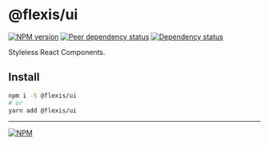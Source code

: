 # @flexis/ui

[![NPM version][npm]][npm-url]
[![Peer dependency status][peer-deps]][peer-deps-url]
[![Dependency status][deps]][deps-url]

[npm]: https://img.shields.io/npm/v/@flexis/ui.svg
[npm-url]: https://npmjs.com/package/@flexis/ui

[peer-deps]: https://david-dm.org/TrigenSoftware/@flexis/ui/peer-status.svg
[peer-deps-url]: https://david-dm.org/TrigenSoftware/@flexis/ui?type=peer

[deps]: https://david-dm.org/TrigenSoftware/@flexis/ui.svg
[deps-url]: https://david-dm.org/TrigenSoftware/@flexis/ui

Styleless React Components.

## Install

```sh
npm i -S @flexis/ui
# or
yarn add @flexis/ui
```

---
[![NPM](https://nodei.co/npm/@flexis/ui.png?downloads=true&downloadRank=true&stars=true)](https://nodei.co/npm/@flexis/ui/)

